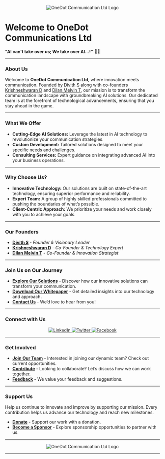 <p align="center">
  <img src="https://i.ibb.co/RgN0MXR/Artboard-1-100.jpg" alt="OneDot Communication Ltd Logo"/>
</p>


# **Welcome to OneDot Communications Ltd** 

**"AI can't take over us; We take over AI...!"** 🤖💪

---

### About Us

Welcome to **OneDot Communication Ltd**, where innovation meets communication. Founded by [Divith S](#) along with co-founders [Krishneshwaran D](#) and [Dilan Melvin T](#), our mission is to transform the communication landscape with groundbreaking AI solutions. Our dedicated team is at the forefront of technological advancements, ensuring that you stay ahead in the game.

---

### What We Offer

- **Cutting-Edge AI Solutions:** Leverage the latest in AI technology to revolutionize your communication strategies.
- **Custom Development:** Tailored solutions designed to meet your specific needs and challenges.
- **Consulting Services:** Expert guidance on integrating advanced AI into your business operations.

---

### Why Choose Us?

- **Innovative Technology:** Our solutions are built on state-of-the-art technology, ensuring superior performance and reliability.
- **Expert Team:** A group of highly skilled professionals committed to pushing the boundaries of what’s possible.
- **Client-Centric Approach:** We prioritize your needs and work closely with you to achieve your goals.

---

### Our Founders

- **[Divith S](#)** - *Founder & Visionary Leader*
- **[Krishneshwaran D](#)** - *Co-Founder & Technology Expert*
- **[Dilan Melvin T](#)** - *Co-Founder & Innovation Strategist*

---

### Join Us on Our Journey

- **[Explore Our Solutions](#)** - Discover how our innovative solutions can transform your communication.
- **[Download Our Whitepaper](#)** - Get detailed insights into our technology and approach.
- **[Contact Us](mailto:info@onedotcommunication.com)** - We’d love to hear from you!

---

### Connect with Us

<p align="center">
  <a href="https://www.linkedin.com/company/onedot-communication" target="_blank">
    <img src="https://img.shields.io/badge/LinkedIn-Connect-blue" alt="LinkedIn" />
  </a>
  <a href="https://twitter.com/OneDotComm" target="_blank">
    <img src="https://img.shields.io/badge/Twitter-Follow-blue" alt="Twitter" />
  </a>
  <a href="https://www.facebook.com/OneDotCommunication" target="_blank">
    <img src="https://img.shields.io/badge/Facebook-Like-blue" alt="Facebook" />
  </a>
</p>

---

### Get Involved

- **[Join Our Team](t.me/ninjaonsteroids)** - Interested in joining our dynamic team? Check out current opportunities.
- **[Contribute](#)** - Looking to collaborate? Let’s discuss how we can work together.
- **[Feedback](mailto:onedotcommunications@gmail.com)** - We value your feedback and suggestions.

---

### Support Us

Help us continue to innovate and improve by supporting our mission. Every contribution helps us advance our technology and reach new milestones.

- **[Donate](#)** - Support our work with a donation.
- **[Become a Sponsor](#)** - Explore sponsorship opportunities to partner with us.

---

<p align="center">
  <img src="https://i.ibb.co/RgN0MXR/Artboard-1-100.jpg" alt="OneDot Communication Ltd Logo"/>
</p>

---

